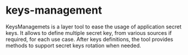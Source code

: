 # keys-management

KeysManagemets is a layer tool to ease the usage of application secret keys.
It allows to define multiple secret key,  from various sources if required, for each use case.
After keys definitions, the tool provides methods to support secret keys rotation when needed.
